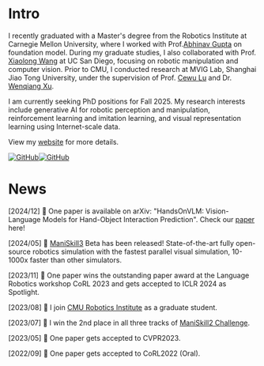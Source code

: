 


# Intro

I recently graduated with a Master's degree from the Robotics Institute at Carnegie Mellon University, where I worked with Prof.[Abhinav Gupta](http://www.cs.cmu.edu/~abhinavg/) on foundation model. During my graduate studies, I also collaborated with Prof. [Xiaolong Wang](https://xiaolonw.github.io/index.html) at UC San Diego, focusing on robotic manipulation and computer vision. Prior to CMU, I conducted research at MVIG Lab, Shanghai Jiao Tong University, under the supervision of Prof. [Cewu Lu](https://www.mvig.org/) and Dr. [Wenqiang Xu](https://wenqiangx.github.io/).


   I am currently seeking PhD positions for Fall 2025. My research interests include generative AI for robotic perception and manipulation, reinforcement learning and imitation learning, and visual representation learning using Internet-scale data.


View my [website](https://chenbao.tech) for more details.

[![GitHub](https://img.shields.io/github/followers/kami-code?style=social)](https://github.com/kami-code)[![GitHub](https://img.shields.io/github/stars/kami-code?style=social)](https://github.com/kami-code)


# News
[2024/12] 🎉 One paper is available on arXiv: "HandsOnVLM: Vision-Language Models for Hand-Object Interaction Prediction". Check our [paper](https://arxiv.org/abs/2412.13187) here!


[2024/05] 🎉 [ManiSkill3](https://github.com/haosulab/ManiSkill) Beta has been released! State-of-the-art fully open-source robotics simulation with the fastest parallel visual simulation, 10-1000x faster than other simulators.


[2023/11] 🎉 One paper wins the outstanding paper award at the Language Robotics workshop CoRL 2023 and gets accepted to ICLR 2024 as Spotlight.


[2023/08] 🎉 I join [CMU Robotics Institute](https://www.ri.cmu.edu/) as a graduate student.


[2023/07] 🎉 I win the 2nd place in all three tracks of [ManiSkill2 Challenge](https://sapien.ucsd.edu/challenges/maniskill/).


[2023/05] 🎉 One paper gets accepted to CVPR2023.


[2022/09] 🎉 One paper gets accepted to CoRL2022 (Oral).

<!--
**Kami-code/Kami-code** is a ✨ _special_ ✨ repository because its `README.md` (this file) appears on your GitHub profile.

Here are some ideas to get you started:

- 🔭 I’m currently working on ...
- 🌱 I’m currently learning ...
- 👯 I’m looking to collaborate on ...
- 🤔 I’m looking for help with ...
- 💬 Ask me about ...
- 📫 How to reach me: ...
- 😄 Pronouns: ...
- ⚡ Fun fact: ...
-->
